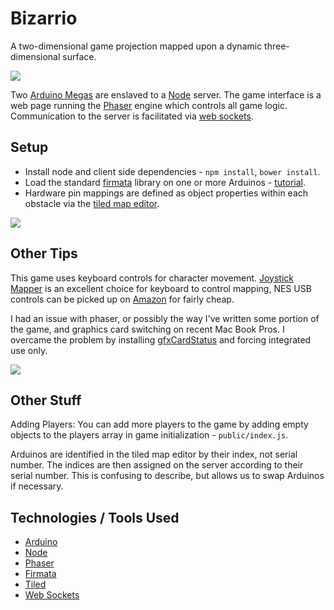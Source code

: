 # Bizarrio
A two-dimensional game projection mapped upon a dynamic three-dimensional surface.

![](http://i.imgur.com/WposEDN.gif)

Two [Arduino Megas](http://arduino.cc/en/Main/arduinoBoardMega) are enslaved to a [Node](http://nodejs.org/) server. The game interface is a web page running the [Phaser](http://phaser.io/) engine which controls all game logic. Communication to the server is facilitated via [web sockets](http://socket.io/).


## Setup
* Install node and client side dependencies - `npm install`, `bower install`.
* Load the standard [firmata](http://arduino.cc/en/reference/firmata) library  on one or more Arduinos - [tutorial](https://www.youtube.com/watch?v=l4jFQIoY9ZY).
* Hardware pin mappings are defined as object properties within each obstacle via the [tiled map editor](http://www.mapeditor.org/).

![](http://i.imgur.com/XXIL1Et.jpg)

## Other Tips
This game uses keyboard controls for character movement. [Joystick Mapper](http://joystickmapper.com/) is an excellent choice for keyboard to control mapping, NES USB controls can be picked up on [Amazon](http://www.amazon.com/Classic-USB-NES-Controller-PC/dp/B002YVD3KM) for fairly cheap.

I had an issue with phaser, or possibly the way I've written some portion of the game, and graphics card switching on recent Mac Book Pros. I overcame the problem by installing [gfxCardStatus](https://gfx.io/) and forcing integrated use only.


[![](http://i.imgur.com/4vByo76.png)](https://www.dropbox.com/s/c0txg19rdsd3fmy/frostbite.mp4?dl=0)

## Other Stuff
Adding Players: You can add more players to the game by adding empty objects to the players array in game initialization - `public/index.js`.

Arduinos are identified in the tiled map editor by their index, not serial number. The indices are then assigned on the server according to their serial number. This is confusing to describe, but allows us to swap Arduinos if necessary.


## Technologies / Tools Used
* [Arduino](http://www.arduino.cc/)
* [Node](http://nodejs.org/)
* [Phaser](http://phaser.io/)
* [Firmata](http://firmata.org/wiki/Main_Page)
* [Tiled](http://www.mapeditor.org/)
* [Web Sockets](http://socket.io/)
